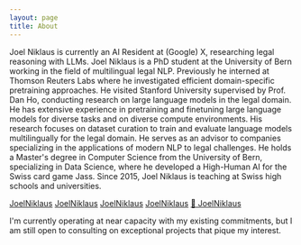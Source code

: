 ```yaml
---
layout: page
title: About
---
```


Joel Niklaus is currently an AI Resident at (Google) X, researching legal reasoning with LLMs. Joel Niklaus is a PhD
student at the University of Bern working in the field of multilingual legal NLP. Previously he interned at Thomson
Reuters Labs where he investigated efficient domain-specific pretraining approaches. He visited Stanford University
supervised by Prof. Dan Ho, conducting research on large language models in the legal domain. He has extensive
experience in pretraining and finetuning large language models for diverse tasks and on diverse compute environments.
His research focuses on dataset curation to train and evaluate language models multilingually for the legal domain. He
serves as an advisor to companies specializing in the applications of modern NLP to legal challenges. He holds a
Master's degree in Computer Science from the University of Bern, specializing in Data Science, where he developed a
High-Human AI for the Swiss card game Jass. Since 2015, Joel Niklaus is teaching at Swiss high schools and universities.

<a href="https://twitter.com/joelniklaus" target="_blank" type="button" class="btn"><i class="fa-brands fa-twitter"></i> JoelNiklaus</a>
<a href="https://www.linkedin.com/in/joelniklaus/" target="_blank" type="button" class="btn"><i class="fa-brands fa-linkedin"></i> JoelNiklaus</a>
<a href="https://scholar.google.com/citations?user=qJ8iricAAAAJ&hl=de&oi=ao" target="_blank" type="button" class="btn"><i class="ai ai-google-scholar"></i> JoelNiklaus</a>
<a href="https://github.com/JoelNiklaus" target="_blank" type="button" class="btn"><i class="fa-brands fa-github"></i> JoelNiklaus</a>
<a href="https://huggingface.co/joelniklaus" target="_blank" type="button" class="btn">🤗 JoelNiklaus</a>

I'm currently operating at near capacity with my existing commitments, but I am still open to consulting on exceptional
projects that pique my interest.
